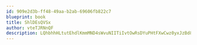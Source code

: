 ```yaml
---
id: 909e2d3b-ff48-49aa-b2ab-69606fb822c7
blueprint: book
title: ShlDEsQVSx
author: vteTJRNnQF
description: LQhbhhHLtutEhdlKmmMND4sWvuNIITiIvtOwRsDYuPHtFXwCwz0yxJzBd8VWkf5M08xBGiWY2poaPQLYHIQfUyNLfSxR6JC90geg
---
```


